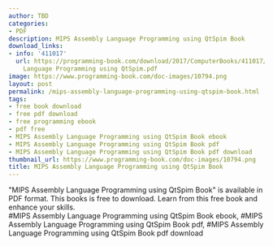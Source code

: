 ```yaml
---
author: TBD
categories:
- PDF
description: MIPS Assembly Language Programming using QtSpim Book
download_links:
- info: '411017'
  url: https://programming-book.com/download/2017/ComputerBooks/411017/MIPS Assembly
    Language Programming using QtSpim.pdf
image: https://www.programming-book.com/doc-images/10794.png
layout: post
permalink: /mips-assembly-language-programming-using-qtspim-book.html
tags:
- free book download
- free pdf download
- free programming ebook
- pdf free
- MIPS Assembly Language Programming using QtSpim Book ebook
- MIPS Assembly Language Programming using QtSpim Book pdf
- MIPS Assembly Language Programming using QtSpim Book pdf download
thumbnail_url: https://www.programming-book.com/doc-images/10794.png
title: MIPS Assembly Language Programming using QtSpim Book
---
```


 
<div class="item-desc text-justify">
  "MIPS Assembly Language Programming using QtSpim Book" is available in PDF format. This books is free to download. Learn from this free book and enhance your skills.
  <br>
  #MIPS Assembly Language Programming using QtSpim Book ebook, #MIPS Assembly Language Programming using QtSpim Book pdf, #MIPS Assembly Language Programming using QtSpim Book pdf download
</div>